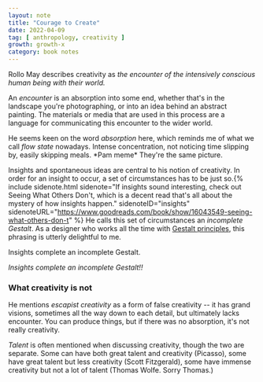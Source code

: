 ```yaml
---
layout: note
title: "Courage to Create"
date: 2022-04-09
tag: [ anthropology, creativity ]
growth: growth-x
category: book notes
---
```


Rollo May describes creativity as *the encounter of the intensively conscious human being with their world.*

An *encounter* is an absorption into some end, whether that's in the landscape you're photographing, or into an idea behind an abstract painting. The materials or media that are used in this process are a language for communicating this encounter to the wider world.

He seems keen on the word *absorption* here, which reminds me of what we call *flow state* nowadays. Intense concentration, not noticing time slipping by, easily skipping meals. &#42;Pam meme&#42; They're the same picture.

Insights and spontaneous ideas are central to his notion of creativity. In order for an insight to occur, a set of circumstances has to be just so.{% include sidenote.html sidenote="If insights sound interesting, check out Seeing What Others Don't, which is a decent read that's all about the mystery of how insights happen." sidenoteID="insights" sidenoteURL="https://www.goodreads.com/book/show/16043549-seeing-what-others-don-t" %} He calls this set of circumstances an *incomplete Gestalt*. As a designer who works all the time with [Gestalt principles](https://www.interaction-design.org/literature/topics/gestalt-principles), this phrasing is utterly delightful to me.

Insights complete an incomplete Gestalt. 

*Insights complete an incomplete Gestalt!!*

### What creativity is not

He mentions *escapist creativity* as a form of false creativity -- it has grand visions, sometimes all the way down to each detail, but ultimately lacks encounter. You can produce things, but if there was no absorption, it's not really creativity. 

*Talent* is often mentioned when discussing creativity, though the two are separate. Some can have both great talent and creativity (Picasso), some have great talent but less creativity (Scott Fitzgerald), some have immense creativity but not a lot of talent (Thomas Wolfe. Sorry Thomas.)
